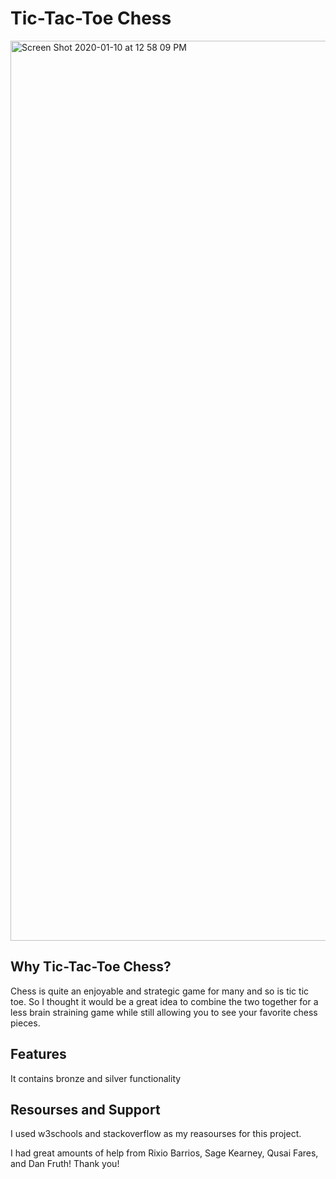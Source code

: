 # Tic-Tac-Toe Chess

<img width="1440" alt="Screen Shot 2020-01-10 at 12 58 09 PM" src="https://user-images.githubusercontent.com/23662492/72178694-0a172500-33a9-11ea-9fa7-8871828f2e1b.png">

## Why Tic-Tac-Toe Chess?

Chess is quite an enjoyable and strategic game for many and so is tic tic toe. So I thought it would be a great idea to combine the two together for a less brain straining game while still allowing you to see your favorite chess pieces.

## Features

It contains bronze and silver functionality

## Resourses and Support

I used w3schools and stackoverflow as my reasourses for this project.

I had great amounts of help from Rixio Barrios, Sage Kearney, Qusai Fares, and Dan Fruth! Thank you!
